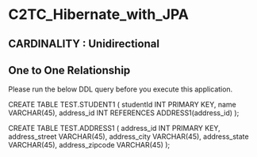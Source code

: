 # C2TC_Hibernate_with_JPA
## CARDINALITY : Unidirectional
## One to One Relationship 

Please run the below DDL query before you execute this application.

CREATE TABLE TEST.STUDENT1
(
studentId INT PRIMARY KEY,
name VARCHAR(45),
address_id INT REFERENCES
ADDRESS1(address_id)
);

CREATE TABLE TEST.ADDRESS1
(
address_id INT PRIMARY KEY,
address_street VARCHAR(45),
address_city VARCHAR(45),
address_state VARCHAR(45),
address_zipcode VARCHAR(45)
);
